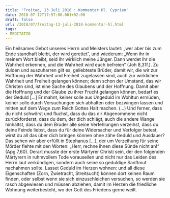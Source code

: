 ```yaml
---
title: 'Freitag, 13 Juli 2018 : Kommentar Hl. Cyprian'
date: 2018-07-12T17:57:00.001+02:00
draft: false
url: /2018/07/freitag-13-juli-2018-kommentar-hl.html
tags: 
- MEDITATIO
---
```


Ein heilsames Gebot unseres Herrn und Meisters lautet: „wer aber bis zum Ende standhaft bleibt, der wird gerettet“, und wiederum: „Wenn ihr in meinem Wort bleibt, seid ihr wirklich meine Jünger. Dann werdet ihr die Wahrheit erkennen, und die Wahrheit wird euch befreien“ (Joh 8,31f.). Zu dulden und auszuharren gilt es, geliebteste Brüder, damit wir, die wir zur Hoffnung der Wahrheit und Freiheit zugelassen sind, auch zur wirklichen Wahrheit und Freiheit gelangen können; denn schon der Umstand, das wir Christen sind, ist eine Sache des Glaubens und der Hoffnung. Damit aber die Hoffnung und der Glaube zu ihrer Frucht gelangen können, bedarf es der Geduld \[...\] Er mahnt, keiner solle aus Ungeduld im Wohltun ermüden, keiner solle durch Versuchungen sich abhalten oder bezwingen lassen und mitten auf dem Wege zum Reich Gottes Halt machen. (...) Und ferner, dass du nicht schwörst und fluchst, dass du das dir Abgenommene nicht zurückforderst, dass du dem, der dich schlägt, auch die andere Wange hinhältst, dass du dem Bruder alle seine Verfehlungen verzeihst, dass du deine Feinde liebst, dass du für deine Widersacher und Verfolger betest, wirst du all das über dich bringen können ohne zähe Geduld und Ausdauer? Das sehen wir aber erfüllt in Stephanus \[...\], der um Verzeihung für seine Mörder flehte mit den Worten: „Herr, rechne ihnen diese Sünde nicht an!“ (Apg 7,60). Derart musste der erste Märtyrer Christi sein, der den folgenden Märtyrern in ruhmvollem Tode vorauseilen und nicht nur das Leiden des Herrn laut verkündigen, sondern auch seine so geduldige Sanftmut nachahmen sollte. Lasset Geduld im Herzen wohnen: und all diese Eigenschaften (Zorn, Zwietracht, Streitsucht) können dort keinen Raum finden, oder selbst wenn sie sich einzuschleichen versuchen, so werden sie rasch abgewiesen und müssen abziehen, damit im Herzen die friedliche Wohnung weiterbesteht, wo der Gott des Friedens gerne weilt.